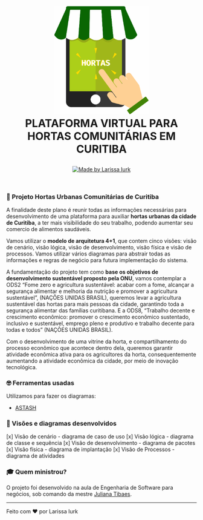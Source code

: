 ﻿﻿<h1 align="center">
  <img src="Assets/loja-virtual.png" width="250px" /><br>
  PLATAFORMA VIRTUAL PARA HORTAS COMUNITÁRIAS EM CURITIBA
</h2>
<p align="center">
  <a href="https://www.linkedin.com/in/larissaiurk/">
    <img alt="Made by Larissa Iurk" src="https://img.shields.io/badge/made%20by-Larissa Iurk-green">
  </a>
  
</p>

<br>

### :seedling: Projeto Hortas Urbanas Comunitárias de Curitiba

A finalidade deste plano é reunir todas as informações necessárias para
desenvolvimento de uma plataforma para auxiliar <b>hortas urbanas da cidade de
Curitiba</b>, a ter mais visibilidade do seu trabalho, podendo aumentar seu comercio de
alimentos saudáveis. 

Vamos utilizar o <b>modelo de arquitetura 4+1</b>, que contem cinco
visões: visão de cenário, visão lógica, visão de desenvolvimento, visão física e visão
de processos. Vamos utilizar vários diagramas para abstrair todas as informações e
regras de negócio para futura implementação do sistema. 

A fundamentação do projeto tem como <b>base os objetivos de desenvolvimento sustentável proposto pela ONU</b>, vamos contemplar a ODS2 “Fome zero e agricultura sustentável: acabar com a fome, alcançar a segurança alimentar e melhoria da nutrição e promover a agricultura sustentável”, (NAÇÕES UNIDAS BRASIL), queremos levar a agricultura sustentável das hortas para mais pessoas da cidade, garantindo toda a segurança alimentar das famílias curitibana. E a ODS8, “Trabalho decente e crescimento econômico: promover o crescimento econômico sustentado, inclusivo e sustentável, emprego pleno e produtivo e trabalho decente para todas e todos” (NAÇÕES UNIDAS BRASIL). 

Com o desenvolvimento de uma vitrine da horta, e compartilhamento do processo econômico que acontece dentro dela, queremos garantir atividade econômica ativa para os agricultores da horta, consequentemente aumentando a atividade econômica da cidade, por meio de inovação tecnológica.

### :nerd_face: Ferramentas usadas
Utilizamos para fazer os diagramas:
- [ASTASH](https://astah.net/downloads/)

### :page_with_curl: Visões e diagramas desenvolvidos
[x] Visão de cenário - diagrama de caso de uso
[x] Visão lógica - diagrama de classe e sequência
[x] Visão de desenvolvimento - diagrama de pacotes
[x] Visão física - diagrama de implantação
[x] Visão de Processos - diagrama de atividades

### :mortar_board: Quem ministrou?

O projeto foi desenvolvido na aula de Engenharia de Software para negócios, sob comando da mestre [Juliana Tibaes](https://universidade.up.edu.br/quem-faz-a-up/juliana-helena-tibaes/).

---

Feito com ❤️ por Larissa Iurk
